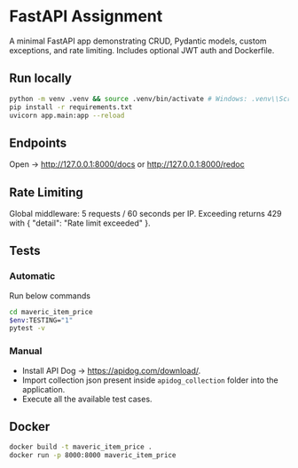 # FastAPI Assignment


A minimal FastAPI app demonstrating CRUD, Pydantic models, custom exceptions, and rate limiting. Includes optional JWT auth and Dockerfile.


## Run locally
```bash
python -m venv .venv && source .venv/bin/activate # Windows: .venv\\Scripts\\activate
pip install -r requirements.txt
uvicorn app.main:app --reload
```

## Endpoints

Open -> http://127.0.0.1:8000/docs or http://127.0.0.1:8000/redoc

## Rate Limiting

Global middleware: 5 requests / 60 seconds per IP. Exceeding returns 429 with { "detail": "Rate limit exceeded" }.

## Tests

### Automatic

Run below commands

```bash
cd maveric_item_price
$env:TESTING="1"
pytest -v
```

### Manual

- Install API Dog -> https://apidog.com/download/.
- Import collection json present inside `apidog_collection` folder into the application.
- Execute all the available test cases.

## Docker

```bash
docker build -t maveric_item_price .
docker run -p 8000:8000 maveric_item_price
```
